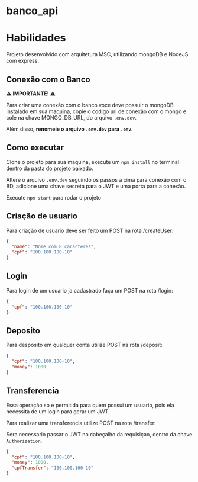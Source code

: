 # banco_api

# Habilidades
Projeto desenvolvido com arquitetura MSC, utilizando mongoDB e NodeJS com express.

## Conexão com o Banco

**⚠️ IMPORTANTE! ⚠️**

Para criar uma conexão com o banco voce deve possuir o mongoDB instalado em sua maquina, copie o codigo url de conexão com o mongo e cole na chave MONGO_DB_URL, do arquivo `.env.dev`.

Além disso, **renomeie o arquivo `.env.dev` para `.env`**.

## Como executar
Clone o projeto para sua maquina, execute um `npm install` no terminal dentro da pasta do projeto baixado.

Altere o arquivo `.env.dev` seguindo os passos a cima para conexão com o BD, adicione uma chave secreta para o JWT e uma porta para a conexão.

Execute `npm start` para rodar o projeto

## Criação de usuario
Para criação de usuario deve ser feito um POST na rota /createUser:

```json
{
  "name": "Nome com 8 caracteres",  
  "cpf": "100.100.100-10"  
}
```

## Login
Para login de um usuario ja cadastrado faça um POST na rota /login:

```json
{
  "cpf": "100.100.100-10"  
}
```

## Deposito
Para desposito em qualquer conta utilize POST na rota /deposit:

```json
{
  "cpf": "100.100.100-10",
  "money": 1000
}
```

## Transferencia
Essa operação so e permitida para quem possui um usuario, pois ela necessita de um login para gerar um JWT.

Para realizar uma transferencia utilize POST na rota /transfer:

Sera necessario passar o JWT no cabeçalho da requisiçao, dentro da chave `Authorization`.
```json
{
  "cpf": "100.100.100-10",
  "money": 1000,
  "cpfTransfer": "100.100.100-10"  
}
```
